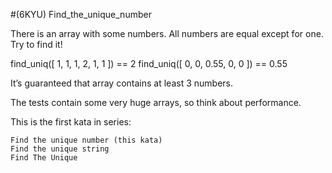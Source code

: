 #(6KYU) Find_the_unique_number

There is an array with some numbers. All numbers are equal except for one. Try to find it!

find_uniq([ 1, 1, 1, 2, 1, 1 ]) == 2
find_uniq([ 0, 0, 0.55, 0, 0 ]) == 0.55

It’s guaranteed that array contains at least 3 numbers.

The tests contain some very huge arrays, so think about performance.

This is the first kata in series:

    Find the unique number (this kata)
    Find the unique string
    Find The Unique

